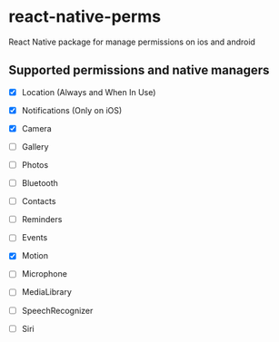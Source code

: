 # react-native-perms
React Native package for manage permissions on ios and android

## Supported permissions and native managers
- [x] Location (Always and When In Use)
- [x] Notifications (Only on iOS)
- [x] Camera
- [ ] Gallery
- [ ] Photos
- [ ] Bluetooth
- [ ] Contacts
- [ ] Reminders
- [ ] Events
- [x] Motion
- [ ] Microphone
- [ ] MediaLibrary
- [ ] SpeechRecognizer
- [ ] Siri

